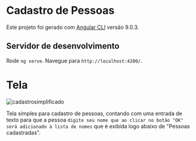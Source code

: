 # Cadastro de Pessoas

Este projeto foi gerado com [Angular CLI](https://github.com/angular/angular-cli) versão 9.0.3.

## Servidor de desenvolvimento

Rode `ng serve`. Navegue para `http://localhost:4200/`.

# Tela

![cadastrosimplificado](https://user-images.githubusercontent.com/24749522/77492399-3e827500-6e1f-11ea-872e-de82e44f77c9.png)

Tela simples para cadastro de pessoas, contando com uma entrada de texto para que a pessoa `digite seu nome que ao clicar no botão "OK" será adicionado à lista de nomes` que é exibida logo abaixo de "Pessoas cadastradas".
